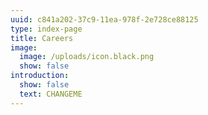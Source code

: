 ```yaml
---
uuid: c841a202-37c9-11ea-978f-2e728ce88125
type: index-page
title: Careers
image:
  image: /uploads/icon.black.png
  show: false
introduction:
  show: false
  text: CHANGEME
---
```


